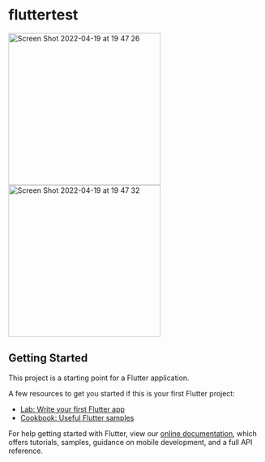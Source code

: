 # fluttertest

<img width="300" alt="Screen Shot 2022-04-19 at 19 47 26" src="https://user-images.githubusercontent.com/50833200/164007583-bda6c995-ee36-43c6-9999-326e733b584e.png">
<img width="300" alt="Screen Shot 2022-04-19 at 19 47 32" src="https://user-images.githubusercontent.com/50833200/164007605-f0410163-9aeb-4b8c-b521-fe8937cc6b5d.png">

## Getting Started

This project is a starting point for a Flutter application.

A few resources to get you started if this is your first Flutter project:

- [Lab: Write your first Flutter app](https://flutter.dev/docs/get-started/codelab)
- [Cookbook: Useful Flutter samples](https://flutter.dev/docs/cookbook)

For help getting started with Flutter, view our
[online documentation](https://flutter.dev/docs), which offers tutorials,
samples, guidance on mobile development, and a full API reference.
